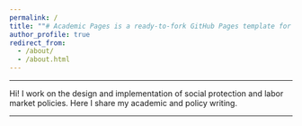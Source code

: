 ```yaml
---
permalink: /
title: ""# Academic Pages is a ready-to-fork GitHub Pages template for academic personal websites"
author_profile: true
redirect_from: 
  - /about/
  - /about.html
---
```


------

Hi! I work on the design and implementation of social protection and labor market policies. Here I share my academic and policy writing.

------
